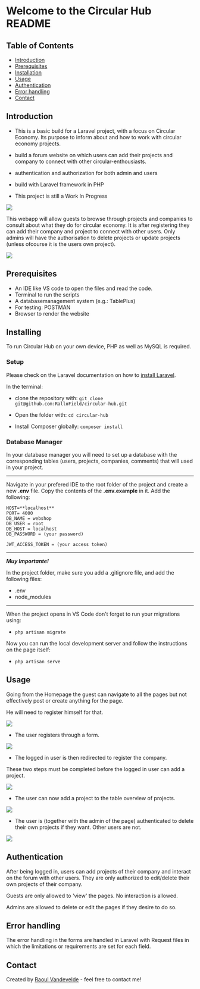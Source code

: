 # Welcome to the Circular Hub README

## Table of Contents
* [Introduction](#introduction)
* [Prerequisites](#prerequisites)
* [Installation](#installation)
* [Usage](#usage)
* [Authentication](#authentication)
* [Error handling](#error-handling)
* [Contact](#contact)


## Introduction
- This is a basic build for a Laravel project, with a focus on Circular Economy. Its purpose to inform about and how to work with circular economy projects. 

- build a forum website on which users can add their projects and company to connect with other circular-enthousiasts.

- authentication and authorization for both admin and users

- build with Laravel framework in PHP

- This project is still a Work In Progress 

<img src="public/images/assets/home.png">

This webapp will allow guests to browse through projects and companies to consult about what they do for circular economy. It is after registering they can add their company and project to connect with other users. Only admins will have the authorisation to delete projects or update projects (unless ofcourse it is the users own project).


<img src="public/images/assets/overview.png">


## Prerequisites
- An IDE like VS code to open the files and read the code.
- Terminal to run the scripts
- A databasemanagement system (e.g.: TablePlus)
- For testing: POSTMAN
- Browser to render the website

## Installing

To run Circular Hub on your own device, PHP as well as MySQL is required.

### Setup

Please check on the Laravel documentation on how to [install Laravel](https://laravel.com/docs/5.4/installation#installation).

In the terminal:
- clone the repository with:
`git clone git@github.com:RalloField/circular-hub.git`

- Open the folder with:
`cd circular-hub`

- Install Composer globally:
`composer install`

### Database Manager

In your database manager you will need to set up a database with the corresponding tables (users, projects, companies, comments) that will used in your project.

---

Navigate in your prefered IDE to the root folder of the project and create a new **.env** file. Copy the contents of the **.env.example** in it. Add the following:

```
HOST=**localhost**
PORT= 4000
DB_NAME = webshop
DB_USER = root
DB_HOST = localhost
DB_PASSWORD = (your password)

JWT_ACCESS_TOKEN = (your access token)
```
---

**_Muy Importante!_**

In the project folder, make sure you add a .gitignore file, and add the following files:

- .env
- node_modules

---


When the project opens in VS Code don't forget to run your migrations using:
- `php artisan migrate`

Now you can run the local development server and follow the instructions on the page itself:
- `php artisan serve`



## Usage

Going from the Homepage the guest can navigate to all the pages but not effectively post or create anything for the page.

He will need to register himself for that.

<img src="public/images/assets/register.png">

- The user registers through a form.

<img src="public/images/assets/companyregister.png">

- The logged in user is then redirected to register the company.

These two steps must be completed before the logged in user can add a project.

<img src="public/images/assets/addproject.png">

- The user can now add a project to the table overview of projects.

<img src="public/images/assets/projecttable.png">

- The user is (together with the admin of the page) authenticated to delete their own projects if they want.
Other users are not.

<img src="public/images/assets/menu.png">



## Authentication

After being logged in, users can add projects of their company and interact on the forum with other users.
They are only authorized to edit/delete their own projects of their company.

Guests are only allowed to 'view' the pages. No interaction is allowed.

Admins are allowed to delete or edit the pages if they desire to do so.


## Error handling

The error handling in the forms are handled in Laravel with Request files in which the limitations or requirements are set for each field.

## Contact
Created by [Raoul Vandevelde](https://github.com/RalloField) - feel free to contact me!


